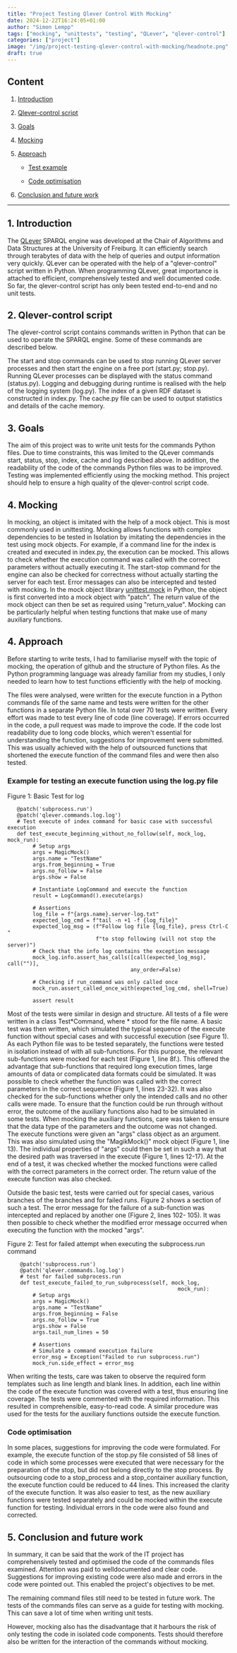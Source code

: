 ```yaml
---
title: "Project Testing Qlever Control With Mocking"
date: 2024-12-22T16:24:05+01:00
author: "Simon Lempp"
tags: ["mocking", "unittests", "testing", "QLever", "qlever-control"]
categories: ["project"]
image: "/img/project-testing-qlever-control-with-mocking/headnote.png"
draft: true
---
```




## Content

1. [Introduction](#introduction)

2. [Qlever-control script](#qlever-control-script)

3. [Goals](#goals)

4. [Mocking](#mocking)

5. [Approach](#approach)

   - [Test example](#test-example)

   - [Code optimisation](#code-optimisation)

6. [Conclusion and future work](#conclusion-and-future-work)


----


## 1. Introduction
The [QLever](https://qlever.cs.uni-freiburg.de/) SPARQL engine was developed at the Chair of Algorithms and Data
Structures at the University of Freiburg. It can efficiently search through terabytes of data with the help of queries and output information very quickly. QLever can be operated with the help of a "qlever-control" script written in Python. When programming QLever, great importance is attached to efficient, comprehensively tested and well documented code. So far, the qlever-control script has only been tested end-to-end and no unit tests.

## 2. Qlever-control script
The qlever-control script contains commands written in Python that can be used to operate the SPARQL engine. Some of these commands are described below.

The start and stop commands can be used to stop running QLever server processes and then start the engine on a free port (start.py; stop.py). Running QLever processes can be displayed with the status command (status.py). Logging and debugging during runtime is realised with the help of the logging system (log.py). The index of a given RDF dataset is constructed in index.py. The cache.py file can be used to output statistics and details of the cache memory.

## 3. Goals
The aim of this project was to write unit tests for the commands Python files. Due to time constraints, this was limited to the QLever commands start, status, stop, index, cache and log described above. In addition, the readability of the code of the commands Python files was to be improved. Testing was implemented efficiently using the mocking method. This project should help to ensure a high quality of the qlever-control script code. 

## 4. Mocking
In mocking, an object is imitated with the help of a mock object. This is most commonly used in unittesting. Mocking allows functions with complex dependencies to be tested in Isolation by imitating the dependencies in the test using mock objects. For example, if a command line for the index is created and executed in index.py, the execution can be mocked. This allows to check whether the execution command was called with the correct parameters without actually executing it. The start-stop command for the engine can also be checked for correctness without actually starting the server for each test. Error messages can also be intercepted and tested with mocking. 
In the mock object library [unittest.mock](https://docs.python.org/3/library/unittest.mock.html) in Python, the object is first converted into a mock object with "patch". The return value of the mock object can then be set as required using "return_value". Mocking can be particularly helpful when testing functions
that make use of many auxiliary functions.


## 4. Approach
Before starting to write tests, I had to familiarise myself with the topic of mocking, the operation of github and the structure of Python files. As the Python programming language was already familiar from my studies, I only needed to learn how to test functions efficiently with the help of mocking. 

The files were analysed, were written for the execute function in a Python commands file of the same name and tests were written for the other functions in a separate Python file. In total over 70 tests were written. Every effort was made to test every line of code (line coverage). If errors occurred in the code, a pull request was made to improve the code. If the code lost readability due to long code blocks, which weren't essential for understanding the function, suggestions for improvement were submitted. This was usually achieved with the help of outsourced functions that shortened the execute function of the command files and were then also tested. 

### Example for testing an execute function using the log.py file
Figure 1: Basic Test for log

```
   @patch('subprocess.run')
   @patch('qlever.commands.log.log')
   # Test execute of index command for basic case with successful execution
   def test_execute_beginning_without_no_follow(self, mock_log, mock_run):
        # Setup args
        args = MagicMock()
        args.name = "TestName"
        args.from_beginning = True
        args.no_follow = False
        args.show = False

        # Instantiate LogCommand and execute the function
        result = LogCommand().execute(args)

        # Assertions
        log_file = f"{args.name}.server-log.txt"
        expected_log_cmd = f"tail -n +1 -f {log_file}"
        expected_log_msg = (f"Follow log file {log_file}, press Ctrl-C "
                            f"to stop following (will not stop the server)")
        # Check that the info log contains the exception message
        mock_log.info.assert_has_calls([call(expected_log_msg), call("")],
                                       any_order=False)

        # Checking if run_command was only called once
        mock_run.assert_called_once_with(expected_log_cmd, shell=True)

        assert result
```
Most of the tests were similar in design and structure. All tests of a file were written in a class Test*Command, where * stood for the file name. A basic test was then written, which simulated the typical sequence of the execute function without special cases and with successful execution (see Figure 1). As each Python file was to be tested separately, the functions were tested in isolation instead of with all sub-functions. For this purpose, the relevant sub-functions were mocked for each test (Figure 1, line 8f.). This offered the advantage that sub-functions that required long execution times, large amounts of data or complicated data formats could be simulated. It was possible to check whether the function was called with the correct parameters in the correct sequence (Figure 1, lines 23-32). It was also checked for the sub-functions whether only the intended calls and no other calls were made. To ensure that the function could be run through without error, the outcome of the auxiliary functions also had to be simulated in some tests. When mocking the auxiliary functions, care was taken to ensure that the data type of the parameters and the outcome was not changed. The execute functions were given an "args" class object as an argument. This was also simulated using the "MagikMock()" mock object (Figure 1, line 13). The individual properties of "args" could then be set in such a way that the desired path was traversed in the execute (Figure 1, lines 12-17). At the end of a test, it was checked whether the mocked functions were called with the correct parameters in the correct order. The return value of the execute function was also checked.

Outside the basic test, tests were carried out for special cases, various branches of the branches and for failed runs. Figure 2 shows a section of such a test. The error message for the failure of a sub-function was intercepted and replaced by another one (Figure 2, lines 102- 105). It was then possible to check whether the modified error message occurred when executing the function with the mocked "args". 

Figure 2: Test for failed attempt when executing the subprocess.run command
```
    @patch('subprocess.run')
    @patch('qlever.commands.log.log')
    # test for failed subprocess.run
    def test_execute_failed_to_run_subprocess(self, mock_log,
                                                      mock_run):
        # Setup args
        args = MagicMock()
        args.name = "TestName"
        args.from_beginning = False
        args.no_follow = True
        args.show = False
        args.tail_num_lines = 50

        # Assertions
        # Simulate a command execution failure
        error_msg = Exception("Failed to run subprocess.run")
        mock_run.side_effect = error_msg

```

When writing the tests, care was taken to observe the required form templates such as line length and blank lines. In addition, each line within the code of the execute function was covered with a test, thus ensuring line coverage. The tests were commented with the required information. This resulted in comprehensible, easy-to-read code. A similar procedure was used for the tests for the auxiliary functions outside the execute function.


### Code optimisation

In some places, suggestions for improving the code were formulated. For example, the execute function of the stop.py file consisted of 58 lines of code in which some processes were executed that were necessary for the preparation of the stop, but did not belong directly to the stop process. By outsourcing code to a stop_process and a stop_container auxiliary function, the execute function could be reduced to 44 lines. This increased the clarity of the execute function. It was also easier to test, as the new auxiliary functions were tested separately and could be mocked within the execute function for testing.
Individual errors in the code were also found and corrected. 


## 5. Conclusion and future work

In summary, it can be said that the work of the IT project has comprehensively tested and optimised the code of the commands files examined. Attention was paid to welldocumented and clear code. Suggestions for improving existing code were also made and errors in the code were pointed out. This enabled the project's objectives to be met.

The remaining command files still need to be tested in future work. The tests of the commands files can serve as a guide for testing with mocking. This can save a lot of time when writing unit tests.

However, mocking also has the disadvantage that it harbours the risk of only testing the code in isolated code components. Tests should therefore also be written for the interaction of the commands without mocking.






















